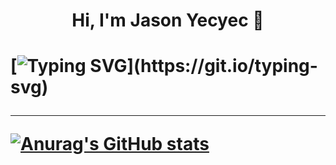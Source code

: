 
  <h1 align="center"> Hi, I'm Jason Yecyec 👋<h1/>
 
[facebook]:https://www.facebook.com/jason.yecyec.5/
[![Typing SVG](https://readme-typing-svg.herokuapp.com?size=25&color=1A8FF7&center=true&width=1000&height=100&lines=Aspiring+to+be+a+Full-stack+developer;Nice+to+meet+you+...)](https://git.io/typing-svg)
  
 ---
[![Anurag's GitHub stats](https://github-readme-stats.vercel.app/api?username=Jasonyecyec&show_icons=true)](https://github.com/Jasonyecyec/github-readme-stats)
          
